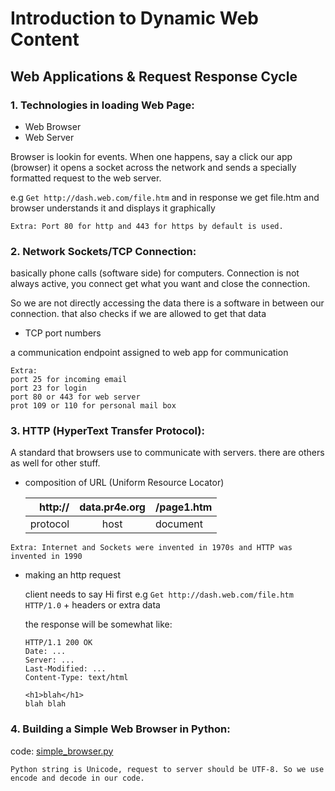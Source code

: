 # Introduction to Dynamic Web Content

## Web Applications & Request Response Cycle

### 1. Technologies in loading Web Page:
- Web Browser
- Web Server

Browser is lookin for events. When one happens, say a click our app (browser) it opens a socket across the network and sends a specially formatted request to the web server.

e.g `Get http://dash.web.com/file.htm`
and in response we get file.htm and browser understands it and displays it graphically
~~~
Extra: Port 80 for http and 443 for https by default is used.
~~~

### 2. Network Sockets/TCP Connection:

basically phone calls (software side) for computers. Connection is not always active, you connect get what you want and close the connection.

So we are not directly accessing the data there is a software in between our connection. that also checks if we are allowed to get that data

- TCP port numbers

a communication endpoint assigned to web app for communication
~~~
Extra:
port 25 for incoming email
port 23 for login
port 80 or 443 for web server
prot 109 or 110 for personal mail box
~~~

### 3. HTTP (HyperText Transfer Protocol):

A standard that browsers use to communicate with servers. there are others as well for other stuff.

- composition of URL (Uniform Resource Locator)


    | http://  | data.pr4e.org | /page1.htm|
    | ---: | :---: | :--- |
    | protocol | host | document |

~~~
Extra: Internet and Sockets were invented in 1970s and HTTP was invented in 1990
~~~

- making an http request

    client needs to say Hi first
    e.g `Get http://dash.web.com/file.htm HTTP/1.0` + headers or extra data

    the response will be somewhat like:
    ~~~
    HTTP/1.1 200 OK
    Date: ...
    Server: ...
    Last-Modified: ...
    Content-Type: text/html

    <h1>blah</h1>
    blah blah
    ~~~

### 4. Building a Simple Web Browser in Python:

code: [simple_browser.py](../codes/simple_browser.py)
~~~
Python string is Unicode, request to server should be UTF-8. So we use encode and decode in our code.
~~~


